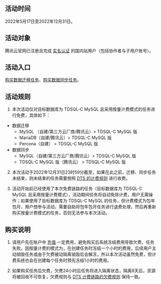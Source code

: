 ## 活动时间

2022年5月17日至2022年12月31日。

## 活动对象

腾讯云官网已注册且完成 [实名认证](https://cloud.tencent.com/document/product/378/3629) 的国内站用户（包括协作者与子用户账号）。

## 活动入口
[购买数据迁移任务](https://buy.cloud.tencent.com/migration)、[购买数据同步任务](https://buy.cloud.tencent.com/replication)。

## 活动规则

1. 本次活动仅对目标数据库为 TDSQL-C MySQL 且采用按量计费模式的任务进行免费，具体如下：

 - 数据迁移
    - MySQL （自建/第三方云厂商/腾讯云）> TDSQL-C MySQL 版
    - MariaDB（自建/腾讯云）> TDSQL-C MySQL 版
    - Percona（自建） > TDSQL-C MySQL 版
 - 数据同步
    - MySQL（自建/第三方云厂商/腾讯云）> TDSQL-C MySQL 版
    - TDSQL-C MySQL 版（腾讯云） > TDSQL-C MySQL 版

2. 本次活动于2022年12月31日23时59分截至，如果在此之前，迁移、同步任务未结束，则未结束的任务需要按照 [DTS 的计费规则](https://cloud.tencent.com/document/product/571/18736) 进行收费。

3. 活动开始前已经使用了本次免费链路的任务（目标数据库为 TDSQL-C MySQL 且采用按量计费模式），活动期间任务将自动免除计费，用户无需操作；如果使用了目标数据库为 TDSQL-C MySQL 的任务，但计费模式为包年包月，用户想参与活动，需要自助将包年包月任务进行退费处理，然后再重新购买按量计费模式的任务，否则无法参与本次活动。

## 购买说明

1. 请用户先在账户中 [充值](https://console.cloud.tencent.com/expense/recharge) 一定费用，避免购买后系统冻结费用导致欠费，任务失败。因按量计费的模式为，在创建任务时冻结一个小时的费用，后续用户主动销毁任务或由于欠费被动隔离销毁后会解冻，所以本次活动虽然免费，但计费系统也会在创建每个任务时预先冻结1小时的费用。

2. 如果购买任务后欠费，欠费24小时后任务将进入隔离状态，隔离8天后，资源将被回收不可恢复，欠费规则与 [DTS 计费链路的欠费规则](https://cloud.tencent.com/document/product/571/70470) 保持一致。

